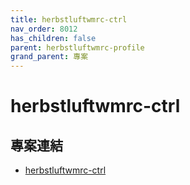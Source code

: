 ```yaml
---
title: herbstluftwmrc-ctrl
nav_order: 8012
has_children: false
parent: herbstluftwmrc-profile
grand_parent: 專案
---
```


# herbstluftwmrc-ctrl


## 專案連結

* [herbstluftwmrc-ctrl](https://github.com/samwhelp/note-about-herbstluftwm/tree/gh-pages/_demo/project/herbstluftwmrc-profile/herbstluftwmrc-ctrl)
